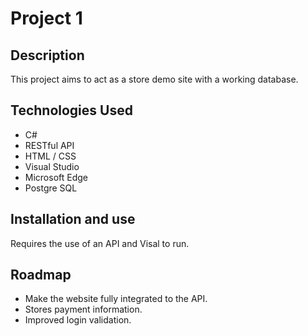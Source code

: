 # Project 1
## Description
This project aims to act as a store demo site with a working database.
## Technologies Used
* C#
* RESTful API
* HTML / CSS
* Visual Studio
* Microsoft Edge
* Postgre SQL
## Installation and use
Requires the use of an API and Visal to run.
## Roadmap
* Make the website fully integrated to the API.
* Stores payment information.
* Improved login validation.
